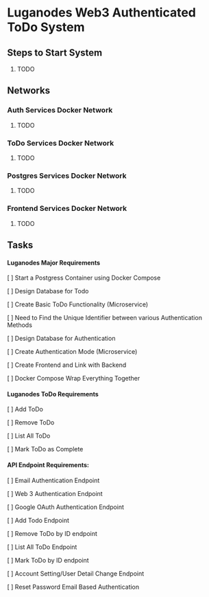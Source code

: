 # Luganodes Web3 Authenticated ToDo System

## Steps to Start System
1. TODO

## Networks 

### Auth Services Docker Network
1. TODO

### ToDo Services Docker Network
1. TODO

### Postgres Services Docker Network
1. TODO

### Frontend Services Docker Network
1. TODO

## Tasks
#### Luganodes Major Requirements
[ ] Start a Postgress Container using Docker Compose

[ ] Design Database for Todo

[ ] Create Basic ToDo Functionality (Microservice)

[ ] Need to Find the Unique Identifier between various Authentication Methods

[ ] Design Database for Authentication

[ ] Create Authentication Mode (Microservice)

[ ] Create Frontend and Link with Backend

[ ] Docker Compose Wrap Everything Together

#### Luganodes ToDo Requirements

[ ] Add ToDo

[ ] Remove ToDo

[ ] List All ToDo

[ ] Mark ToDo as Complete

#### API Endpoint Requirements:

[ ] Email Authentication Endpoint

[ ] Web 3 Authentication Endpoint

[ ] Google OAuth Authentication Endpoint


[ ] Add Todo Endpoint

[ ] Remove ToDo by ID endpoint

[ ] List All ToDo Endpoint

[ ] Mark ToDo by ID endpoint


[ ] Account Setting/User Detail Change Endpoint

[ ] Reset Password Email Based Authentication
